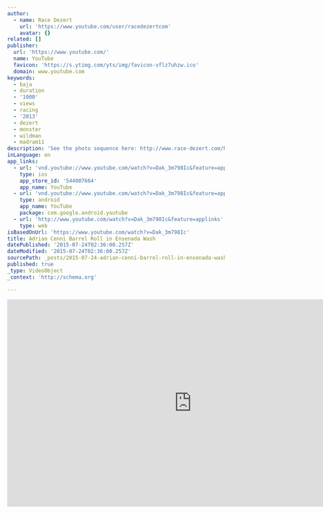 ```yaml
---
author:
  - name: Race Dezert
    url: 'https://www.youtube.com/user/racedezertcom'
    avatar: {}
related: []
publisher:
  url: 'https://www.youtube.com/'
  name: YouTube
  favicon: 'https://s.ytimg.com/yts/img/favicon-vflz7uhzw.ico'
  domain: www.youtube.com
keywords:
  - baja
  - duration
  - '1000'
  - views
  - racing
  - '2013'
  - dezert
  - monster
  - wildman
  - madram11
description: 'See the photo sequence here: http://www.race-dezert.com/home/adrian-cenni-pulls-off-the-first-ever-360-degree-barrel-roll-in-ensenada-52856.html Adrian "The Wildman" Cenni performed the first ever 360 degree barrel roll in front of a live audience on November 14th at 4PM PST in Ensenada, Baja California at the 2013 SCORE International Baja 1000 contingency. Follow us on http://www.race-dezert.com'
inLanguage: en
app_links:
  - url: 'vnd.youtube://www.youtube.com/watch?v=Dak_3m798Ic&feature=applinks'
    type: ios
    app_store_id: '544007664'
    app_name: YouTube
  - url: 'vnd.youtube://www.youtube.com/watch?v=Dak_3m798Ic&feature=applinks'
    type: android
    app_name: YouTube
    package: com.google.android.youtube
  - url: 'http://www.youtube.com/watch?v=Dak_3m798Ic&feature=applinks'
    type: web
isBasedOnUrl: 'https://www.youtube.com/watch?v=Dak_3m798Ic'
title: Adrian Cenni Barrel Roll in Ensenada Wash
datePublished: '2015-07-24T02:36:00.257Z'
dateModified: '2015-07-24T02:36:00.257Z'
sourcePath: _posts/2015-07-24-adrian-cenni-barrel-roll-in-ensenada-wash.md
published: true
_type: VideoObject
_context: 'http://schema.org'

---
```

<iframe src="https://cdn.embedly.com/widgets/media.html?src=https%3A%2F%2Fwww.youtube.com%2Fembed%2FDak_3m798Ic%3Ffeature%3Doembed&amp;url=https%3A%2F%2Fwww.youtube.com%2Fwatch%3Fv%3DDak_3m798Ic&amp;image=https%3A%2F%2Fi.ytimg.com%2Fvi%2FDak_3m798Ic%2Fhqdefault.jpg&amp;key=b7d04c9b404c499eba89ee7072e1c4f7&amp;type=text%2Fhtml&amp;schema=youtube" width="854" height="480" scrolling="no" frameborder="0" allowfullscreen="allowfullscreen" style=""></iframe>